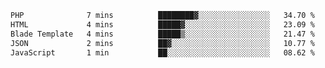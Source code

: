 <!--START_SECTION:waka-->

```txt
PHP              7 mins          ████████▓░░░░░░░░░░░░░░░░   34.70 %
HTML             4 mins          █████▓░░░░░░░░░░░░░░░░░░░   23.09 %
Blade Template   4 mins          █████▒░░░░░░░░░░░░░░░░░░░   21.47 %
JSON             2 mins          ██▓░░░░░░░░░░░░░░░░░░░░░░   10.77 %
JavaScript       1 min           ██░░░░░░░░░░░░░░░░░░░░░░░   08.62 %
```

<!--END_SECTION:waka-->
